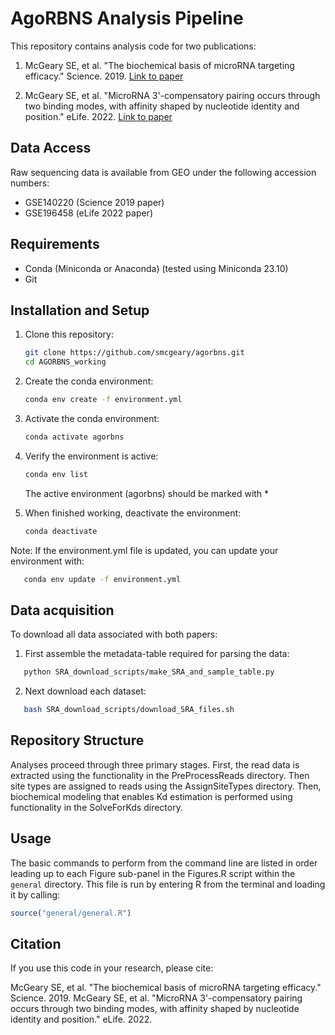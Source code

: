 # AgoRBNS Analysis Pipeline

This repository contains analysis code for two publications:

1. McGeary SE, et al. "The biochemical basis of microRNA targeting efficacy." Science. 2019.
   [Link to paper](https://www.science.org/doi/10.1126/science.aav1741)

2. McGeary SE, et al. "MicroRNA 3'-compensatory pairing occurs through two binding modes, with affinity shaped by nucleotide identity and position." eLife. 2022.
   [Link to paper](https://elifesciences.org/articles/73188)

## Data Access

Raw sequencing data is available from GEO under the following accession numbers:
- GSE140220 (Science 2019 paper)
- GSE196458 (eLife 2022 paper)

## Requirements

- Conda (Miniconda or Anaconda) (tested using Miniconda 23.10)
- Git

## Installation and Setup

1. Clone this repository:
   ```bash
   git clone https://github.com/smcgeary/agorbns.git
   cd AGORBNS_working
   ```

2. Create the conda environment:
   ```bash
   conda env create -f environment.yml
   ```

3. Activate the conda environment:
   ```bash
   conda activate agorbns
   ```

4. Verify the environment is active:
   ```bash
   conda env list
   ```
   The active environment (agorbns) should be marked with *

5. When finished working, deactivate the environment:
   ```bash
   conda deactivate
   ```

Note: If the environment.yml file is updated, you can update your environment with:
```bash
   conda env update -f environment.yml
```

## Data acquisition

To download all data associated with both papers:
1. First assemble the metadata-table required for parsing the data:
```bash
   python SRA_download_scripts/make_SRA_and_sample_table.py 
```

2. Next download each dataset:
```bash
   bash SRA_download_scripts/download_SRA_files.sh 
```

## Repository Structure

Analyses proceed through three primary stages. First, the read data is extracted
using the functionality in the PreProcessReads directory. Then site types are
assigned to reads using the AssignSiteTypes directory. Then, biochemical
modeling that enables Kd estimation is performed using functionality in the
SolveForKds directory.


## Usage

The basic commands to perform from the command line are listed in order leading
up to each Figure sub-panel in the Figures.R script within the `general` directory.
This file is run by entering R from the terminal and loading it by calling:
```R
source("general/general.R")
```

## Citation

If you use this code in your research, please cite:

McGeary SE, et al. "The biochemical basis of microRNA targeting efficacy." Science. 2019.
McGeary SE, et al. "MicroRNA 3'-compensatory pairing occurs through two binding modes, with affinity shaped by nucleotide identity and position." eLife. 2022.